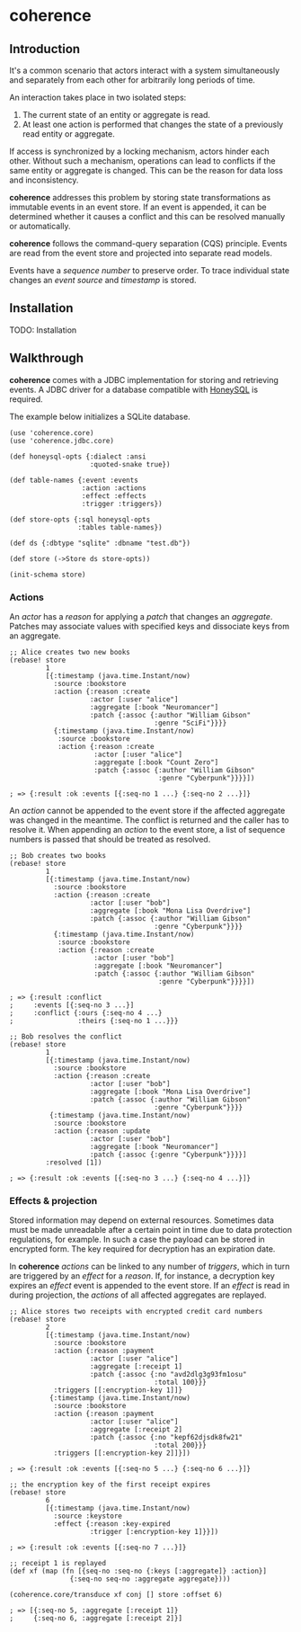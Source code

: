 # coherence

## Introduction

It's a common scenario that actors interact with a system simultaneously and separately from each other for arbitrarily long periods of time.

An interaction takes place in two isolated steps:

1. The current state of an entity or aggregate is read.
2. At least one action is performed that changes the state of a previously read entity or aggregate.

If access is synchronized by a locking mechanism, actors hinder each other. Without such a mechanism, operations can lead to conflicts if the same entity or aggregate is changed. This can be the reason for data loss and inconsistency.

**coherence** addresses this problem by storing state transformations as immutable events in an event store. If an event is appended, it can be determined whether it causes a conflict and this can be resolved manually or automatically.

**coherence** follows the command-query separation (CQS) principle. Events are read from the event store and projected into separate read models.

Events have a *sequence number* to preserve order. To trace individual state changes an *event source* and *timestamp* is stored.

## Installation

TODO: Installation

## Walkthrough

**coherence** comes with a JDBC implementation for storing and retrieving events. A JDBC driver for a database compatible with [HoneySQL](https://github.com/seancorfield/honeysql) is required.

The example below initializes a SQLite database.

```
(use 'coherence.core)
(use 'coherence.jdbc.core)

(def honeysql-opts {:dialect :ansi
                    :quoted-snake true})

(def table-names {:event :events
                  :action :actions
                  :effect :effects
                  :trigger :triggers})

(def store-opts {:sql honeysql-opts
                 :tables table-names})

(def ds {:dbtype "sqlite" :dbname "test.db"})

(def store (->Store ds store-opts))

(init-schema store)
```

### Actions

An *actor* has a *reason* for applying a *patch* that changes an *aggregate*. Patches may associate values with specified keys and dissociate keys from an aggregate.

```
;; Alice creates two new books
(rebase! store
         1
         [{:timestamp (java.time.Instant/now)
           :source :bookstore
           :action {:reason :create
                    :actor [:user "alice"]
                    :aggregate [:book "Neuromancer"]
                    :patch {:assoc {:author "William Gibson"
                                    :genre "SciFi"}}}}
           {:timestamp (java.time.Instant/now)
            :source :bookstore
            :action {:reason :create
                     :actor [:user "alice"]
                     :aggregate [:book "Count Zero"]
                     :patch {:assoc {:author "William Gibson"
                                     :genre "Cyberpunk"}}}}])

; => {:result :ok :events [{:seq-no 1 ...} {:seq-no 2 ...}]}
```

An *action* cannot be appended to the event store if the affected aggregate was changed in the meantime. The conflict is returned and the caller has to resolve it. When appending an *action* to the event store, a list of sequence numbers is passed that should be treated as resolved.

```
;; Bob creates two books
(rebase! store
         1
         [{:timestamp (java.time.Instant/now)
           :source :bookstore
           :action {:reason :create
                    :actor [:user "bob"]
                    :aggregate [:book "Mona Lisa Overdrive"]
                    :patch {:assoc {:author "William Gibson"
                                    :genre "Cyberpunk"}}}}
           {:timestamp (java.time.Instant/now)
            :source :bookstore
            :action {:reason :create
                     :actor [:user "bob"]
                     :aggregate [:book "Neuromancer"]
                     :patch {:assoc {:author "William Gibson"
                                     :genre "Cyberpunk"}}}}])

; => {:result :conflict
;     :events [{:seq-no 3 ...}]
;     :conflict {:ours {:seq-no 4 ...}
;                :theirs {:seq-no 1 ...}}}

;; Bob resolves the conflict
(rebase! store
         1
         [{:timestamp (java.time.Instant/now)
           :source :bookstore
           :action {:reason :create
                    :actor [:user "bob"]
                    :aggregate [:book "Mona Lisa Overdrive"]
                    :patch {:assoc {:author "William Gibson"
                                    :genre "Cyberpunk"}}}}
          {:timestamp (java.time.Instant/now)
           :source :bookstore
           :action {:reason :update
                    :actor [:user "bob"]
                    :aggregate [:book "Neuromancer"]
                    :patch {:assoc {:genre "Cyberpunk"}}}}]
         :resolved [1])

; => {:result :ok :events [{:seq-no 3 ...} {:seq-no 4 ...}]}
```

### Effects & projection

Stored information may depend on external resources. Sometimes data must be made unreadable after a certain point in time due to data protection regulations, for example. In such a case the payload can be stored in encrypted form. The key required for decryption has an expiration date.

In **coherence** *actions* can be linked to any number of *triggers*, which in turn are triggered by an *effect* for a *reason*. If, for instance, a decryption key expires an *effect* event is appended to the event store. If an *effect* is read in during projection, the *actions* of all affected aggregates are replayed.

```
;; Alice stores two receipts with encrypted credit card numbers
(rebase! store
         2
         [{:timestamp (java.time.Instant/now)
           :source :bookstore
           :action {:reason :payment
                    :actor [:user "alice"]
                    :aggregate [:receipt 1]
                    :patch {:assoc {:no "avd2dlg3g93fm1osu"
                                    :total 100}}}
           :triggers [[:encryption-key 1]]}
          {:timestamp (java.time.Instant/now)
           :source :bookstore
           :action {:reason :payment
                    :actor [:user "alice"]
                    :aggregate [:receipt 2]
                    :patch {:assoc {:no "kepf62djsdk8fw21"
                                    :total 200}}}
           :triggers [[:encryption-key 2]]}])

; => {:result :ok :events [{:seq-no 5 ...} {:seq-no 6 ...}]}

;; the encryption key of the first receipt expires
(rebase! store
         6
         [{:timestamp (java.time.Instant/now)
           :source :keystore
           :effect {:reason :key-expired
                    :trigger [:encryption-key 1]}}])

; => {:result :ok :events [{:seq-no 7 ...}]}

;; receipt 1 is replayed
(def xf (map (fn [{seq-no :seq-no {:keys [:aggregate]} :action}]
               {:seq-no seq-no :aggregate aggregate})))

(coherence.core/transduce xf conj [] store :offset 6)

; => [{:seq-no 5, :aggregate [:receipt 1]}
;     {:seq-no 6, :aggregate [:receipt 2]}]
```